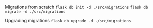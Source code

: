 Migrations from scratch
`flask db init -d ./src/migrations`
`flask db migrate -d ./src/migrations`

Upgrading migrations
`flask db upgrade -d ./src/migrations`